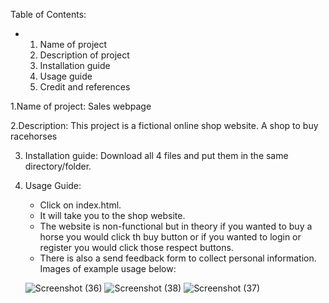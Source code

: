 Table of Contents:
- 1. Name of project
  2. Description of project
  3. Installation guide
  4. Usage guide
  5. Credit and references

1.Name of project: Sales webpage

2.Description: This project is a fictional online shop website. A shop to buy racehorses

3. Installation guide: Download all 4 files and put them in the same directory/folder.

4. Usage Guide:
   - Click on index.html.
   - It will take you to the shop website.
   - The website is non-functional but in theory if you wanted to buy a horse you would click th buy button
    or if you wanted to login or register you would click those respect buttons.
   - There is also a send feedback form to collect personal information.
   Images of example usage below:

   ![Screenshot (36)](https://github.com/wescoder2024/rockband/assets/167479161/0650bccb-57d1-4ed7-be6c-92d08bb56793)
   ![Screenshot (38)](https://github.com/wescoder2024/rockband/assets/167479161/3e0d454d-93d9-45a6-a0be-5a8960157efc)
   ![Screenshot (37)](https://github.com/wescoder2024/rockband/assets/167479161/407093f4-5380-4676-8f4e-16a16a74eb63)

